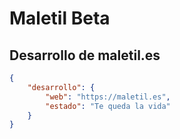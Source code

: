 # Maletil Beta

## Desarrollo de maletil.es

```JSON
{
    "desarrollo": {
        "web": "https://maletil.es",
        "estado": "Te queda la vida"
    }
}
```